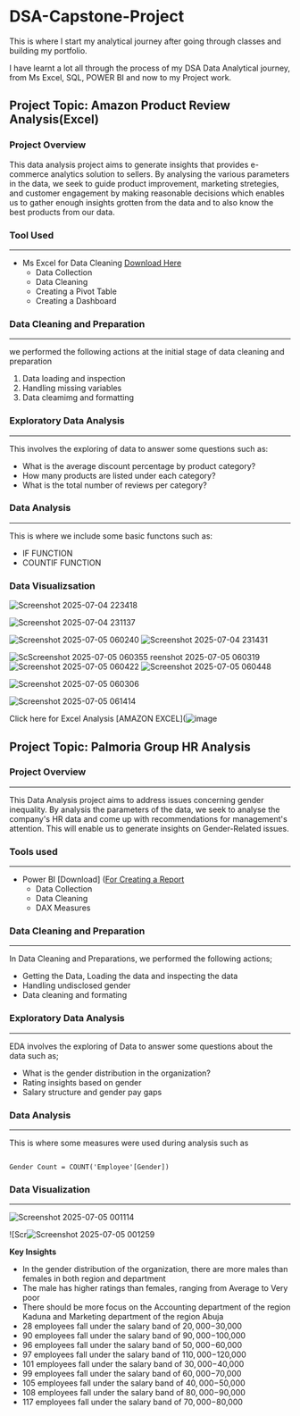 # DSA-Capstone-Project
This is where I start my analytical journey after going through classes and building my portfolio.  

 I have learnt a lot all through the process of my DSA Data Analytical journey, from Ms Excel, SQL, POWER BI and now to my Project work.

 ## Project Topic: Amazon Product Review Analysis(Excel) 

 ### Project Overview

 This data analysis project aims to generate insights that provides e-commerce analytics solution to sellers. By analysing the various parameters in the data, we seek to guide product improvement, marketing stretegies, and customer engagement by making reasonable decisions which enables us to gather enough insights grotten from the data and to also know the best products from our data. 

 ### Tool Used
 ---
- Ms Excel for Data Cleaning [Download Here](https://www.microsoft.com)
    - Data Collection
    - Data Cleaning
    - Creating a Pivot Table
    - Creating a Dashboard
 
### Data Cleaning and Preparation
---
 we performed the following actions at the initial stage of data cleaning and preparation
  1. Data loading and inspection
  2. Handling missing variables
  3. Data cleamimg and formatting

### Exploratory Data Analysis
---
 This involves the exploring of data to answer some questions such as:
   - What is the average discount percentage by product category?
   - How many products are listed under each category?
   - What is the total number of reviews per category?

### Data Analysis
---
 This is where we include some basic functons such as:
   - IF FUNCTION
   - COUNTIF FUNCTION

### Data Visualizsation

![Screenshot 2025-07-04 223418](https://github.com/user-attachments/assets/b168637e-84cc-445f-996e-6b743aed6c15)

![Screenshot 2025-07-04 231137](https://github.com/user-attachments/assets/5eeec51e-1f45-4a95-a5c4-98728fbb31cc)

      
![Screenshot 2025-07-05 060240](https://github.com/user-attachments/assets/0a4e285f-159e-415a-8201-fc640987a15e)
![Screenshot 2025-07-04 231431](https://github.com/user-attachments/assets/daf08b06-2337-436a-86af-1a98af8b372f)

![Sc![Screenshot 2025-07-05 060355](https://github.com/user-attachments/assets/47c78341-8db3-477a-bba6-106766a796bd)
reenshot 2025-07-05 060319](https://github.com/user-attachments/assets/94b54a38-7846-42ee-9fc5-e3ba3a607827)
![Screenshot 2025-07-05 060422](https://github.com/user-attachments/assets/b3c073e0-f241-4dbc-9d37-867e03014b11)
![Screenshot 2025-07-05 060448](https://github.com/user-attachments/assets/4a6e2b2e-f9b5-4de3-8e26-d57e27c02746)

![Screenshot 2025-07-05 060306](https://github.com/user-attachments/assets/09621ca2-4853-41f0-b5e6-a72d2f1801af)



![Screenshot 2025-07-05 061414](https://github.com/user-attachments/assets/a5ea6b9e-6600-43e0-9a56-fb111e22de4a)


Click here for Excel Analysis [AMAZON EXCEL](![image](https://github.com/user-attachments/assets/3c521a7d-8eeb-46da-a434-016a8e214d9d)



## Project Topic: Palmoria Group HR Analysis

### Project Overview
---
 This Data Analysis project aims to address issues concerning gender inequality. By analysis the parameters of the data, we seek to analyse the company's HR data and come up with recommendations for management's attention. This will enable us to generate insights on Gender-Related issues.

### Tools used
---
- Power BI [Download] ([For Creating a Report](https://www.microsoft.com/en-us/download/details.aspx?id=58494)
  - Data Collection
  - Data Cleaning
  - DAX Measures

### Data Cleaning and Preparation
---
In Data Cleaning and Preparations, we performed the following actions;
- Getting the Data, Loading the data and inspecting the data
- Handling undisclosed gender
- Data cleaning and formating

### Exploratory Data Analysis
---
EDA involves the exploring of Data to answer some questions about the data such as;
- What is the gender distribution in the organization?
- Rating insights based on gender
- Salary structure and gender pay gaps

### Data Analysis
---
 This is where some measures were used during analysis such as
 
 
  ```Power BI
  
  Gender Count = COUNT('Employee'[Gender])

```

  ### Data Visualization
  ---
  

![Screenshot 2025-07-05 001114](https://github.com/user-attachments/assets/349a9848-4316-4d80-8d98-81bf77dec3c8)
  




![Scr![Screenshot 2025-07-05 001259](https://github.com/user-attachments/assets/8e8a1450-b8cb-4c54-87b6-8fc12bc59a7c)

**Key Insights**
- In the gender distribution of the organization, there are more males than females in both region and department
- The male has higher ratings than females, ranging from Average to Very poor
- There should be more focus on the Accounting department of the region Kaduna and Marketing department of the region Abuja
- 28 employees fall under the salary band of $20,000-$30,000
- 90 employees fall under the salary band of $90,000-$100,000
- 96 employees fall under the salary band of $50,000-$60,000
- 97 employees fall under the salary band of $110,000-$120,000
- 101 employees fall under the salary band of $30,000-$40,000
- 99 employees fall under the salary band of $60,000-$70,000
- 105 employees fall under the salary band of $40,000-$50,000
- 108 employees fall under the salary band of $80,000-$90,000
- 117 employees fall under the salary band of $70,000-$80,000



